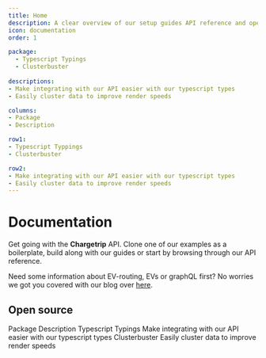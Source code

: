 ```yaml
---
title: Home
description: A clear overview of our setup guides API reference and open source projects.
icon: documentation
order: 1

package: 
  - Typescript Typings
  - Clusterbuster
  
descriptions: 
- Make integrating with our API easier with our typescript types
- Easily cluster data to improve render speeds

columns:
- Package
- Description

row1:
- Typescript Typpings
- Clusterbuster

row2:
- Make integrating with our API easier with our typescript types
- Easily cluster data to improve render speeds
---
```

# Documentation

Get going with the **Chargetrip** API. Clone one of our examples as a boilerplate, build along with our guides or start by browsing through our API reference.

Need some information about EV-routing, EVs or graphQL first? No worries we got you covered with our blog over [here](https://medium.com/chargetrip).

<examples title="Clone an example">
    <!-- Cars -->
    <example 
        href="https://chargetrip.github.io/examples/car/" 
        img="cars-example.png" 
        title="Query cars" 
        tag-line="Web" 
        description="Quickly fetch a list of cars with additional data." 
        category="Cars">
    </example>
    <example 
        href="https://chargetrip.github.io/examples/station-info/" 
        img="state-of-charge-example.png" 
        title="State of Charge" 
        tag-line="Web" 
        description="Mutate the state of charge and reroute the journey" 
        category="Cars">
    </example>
    <!-- Stations -->
    <example 
        href="https://chargetrip.github.io/examples/stations/" 
        img="stations-example.png" 
        title="Query stations" 
        tag-line="Web" 
        description="Query the 20 closest stations and show them on a map." 
        category="Stations">
    </example>
    <example 
        href="https://chargetrip.github.io/examples/station-info/" 
        img="stations-info-example.png" 
        title="Query specific station" 
        tag-line="Web" 
        description="Query and parse a complete set of station data" 
        category="Stations">
    </example>
    <example 
        href="https://chargetrip.github.io/examples/station-info/" 
        img="alternative-stations-example.png" 
        title="Stations along the route" 
        tag-line="Web" 
        description="Query and display alternative stations along a route" 
        category="Stations">
    </example>
    <!-- Routes -->
    <example 
        href="https://chargetrip.github.io/examples/station-info/" 
        img="route-example.png" 
        title="Build a route" 
        tag-line="Web" 
        description="Query and mutate route information and plot it on a map" 
        category="Routes">
    </example>
    <example 
        href="https://chargetrip.github.io/examples/station-info/" 
        img="elevation-example.png" 
        title="Elevation Plot" 
        tag-line="Web" 
        description="Grab the elevation profile from a route and plot it on a graph" 
        category="Routes">
    </example>
    <example 
        href="https://chargetrip.github.io/examples/station-info/" 
        img="alternative-routes-example.png" 
        title="Alternative routes" 
        tag-line="Web" 
        description="Query and render alternative routes" 
        category="Routes">
    </example>
    <!-- Tiles -->
    <example 
        href="https://chargetrip.github.io/examples/station-info/" 
        img="tile-service-example.png" 
        title="Vector tile service" 
        tag-line="Web" 
        description="Show stations on a map using our Vector Tile Server" 
        category="Tiles">
    </example>
</examples>

## Open source
<c-table>
    <c-row>
        <c-cell tag="th">Package</c-cell>
        <c-cell tag="th">Description</c-cell>
    </c-row>
    <c-row url="https://github.com/chargetrip/types">
        <c-cell font-weight="semibold">Typescript Typings</c-cell>
        <c-cell>Make integrating with our API easier with our typescript types</c-cell>
    </c-row>
    <c-row url="https://github.com/chargetrip/clusterbuster">
        <c-cell font-weight="semibold">Clusterbuster</c-cell>
        <c-cell>Easily cluster data to improve render speeds</c-cell>
    </c-row>
</c-table>


